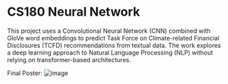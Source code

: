 # CS180 Neural Network
This project uses a Convolutional Neural Network (CNN) combined with GloVe word embeddings to predict Task Force on Climate-related Financial Disclosures (TCFD) recommendations from textual data. The work explores a deep learning approach to Natural Language Processing (NLP) without relying on transformer-based architectures.

Final Poster:
![image](https://github.com/user-attachments/assets/414977ec-7d0e-43e9-b741-c6b25ce438d9)
